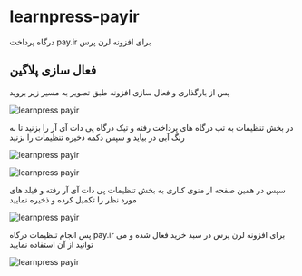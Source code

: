# learnpress-payir
درگاه پرداخت pay.ir برای افزونه لرن پرس
## فعال سازی پلاگین
پس از بارگذاری و فعال سازی افزونه طبق تصویر به مسیر زیر بروید

![learnpress payir](http://midiyasoft.com/upload/1397/1.png "setting")

در بخش تنظیمات به تب درگاه های پرداخت رفته و تیک درگاه پی دات آی آر را بزنید تا به رنگ آبی در بیاید
 و سپس دکمه ذخیره تنظیمات را بزنید
 
![learnpress payir](http://midiyasoft.com/upload/1397/2.png "setting")

![learnpress payir](http://midiyasoft.com/upload/1397/3.png "setting")

سپس در همین صفحه از منوی کناری به بخش تنظیمات پی دات آی آر رفته و فیلد های مورد نظر را تکمیل کرده و ذخیره نمایید

![learnpress payir](http://midiyasoft.com/upload/1397/4.png "setting")

پس انجام تنظیمات درگاه pay.ir برای افزونه لرن پرس در سبد خرید فعال شده و می توانید  از آن استفاده نمایید

![learnpress payir](http://midiyasoft.com/upload/1397/5.png "setting")

